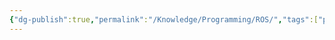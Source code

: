 ```yaml
---
{"dg-publish":true,"permalink":"/Knowledge/Programming/ROS/","tags":["programming","linux","robotics","opensource","industrial/software"]}
---
```


 
